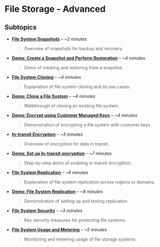 # File Storage - Advanced

## Subtopics

- [**File System Snapshots**](File-System-Snapshots.md) – *~2 minutes*  
  > Overview of snapshots for backup and recovery.  

- [**Demo: Create a Snapshot and Perform Restoration**](Demo-Create-a-Snapshot-and-Perform-Restoration.md) – *~4 minutes*  
  > Demo of creating and restoring from a snapshot.  

- [**File System Cloning**](File-System-Cloning.md) – *~4 minutes*  
  > Explanation of file system cloning and its use cases.  

- [**Demo: Clone a File System**](Demo-Clone-a-File-System.md) – *~4 minutes*  
  > Walkthrough of cloning an existing file system.  

- [**Demo: Encrypt using Customer Managed Keys**](Demo-Encrypt-using-Customer-Managed-Keys.md) – *~4 minutes*  
  > Demonstration of encrypting a file system with customer keys.  

- [**In-transit Encryption**](In-transit-Encryption.md) – *~3 minutes*  
  > Overview of encryption for data in transit.  

- [**Demo: Set up In-transit encryption**](Demo-Set-up-In-transit-encryption.md) – *~7 minutes*  
  > Step-by-step demo of enabling in-transit encryption.  

- [**File System Replication**](File-System-Replication.md) – *~9 minutes*  
  > Explanation of file system replication across regions or domains.  

- [**Demo: File System Replication**](Demo-File-System-Replication.md) – *~8 minutes*  
  > Demonstration of setting up and testing replication.  

- [**File System Security**](File-System-Security.md) – *~3 minutes*  
  > Key security measures for protecting file systems.  

- [**File System Usage and Metering**](File-System-Usage-and-Metering.md) – *~5 minutes*  
  > Monitoring and metering usage of file storage systems.  
